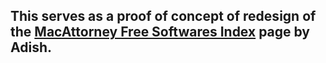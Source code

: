 ## This serves as a proof of concept of redesign of the [MacAttorney Free Softwares Index](http://www.macattorney.com/free.html#WHYFREE) page by Adish.
